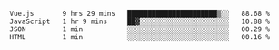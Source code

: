 <!--START_SECTION:waka-->
```text
Vue.js       9 hrs 29 mins   ██████████████████████▒░░   88.68 % 
JavaScript   1 hr 9 mins     ██▓░░░░░░░░░░░░░░░░░░░░░░   10.88 % 
JSON         1 min           ░░░░░░░░░░░░░░░░░░░░░░░░░   00.29 % 
HTML         1 min           ░░░░░░░░░░░░░░░░░░░░░░░░░   00.16 % 
```
<!--END_SECTION:waka-->
